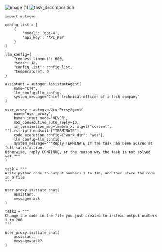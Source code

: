 
![image (1)](https://github.com/user-attachments/assets/afa6952a-ea22-4f6f-ad29-d06c76704a89)
![task_decomposition](https://github.com/user-attachments/assets/1e2bc9d4-9736-46d5-96ff-2748eb59d093)

```
import autogen

config_list = [
    {
        'model': 'gpt-4',
        'api_key': 'API_KEY'
    }
]

llm_config={
    "request_timeout": 600,
    "seed": 42,
    "config_list": config_list,
    "temperature": 0
}

assistant = autogen.AssistantAgent(
    name="CTO",
    llm_config=llm_config,
    system_message="Chief technical officer of a tech company"
)

user_proxy = autogen.UserProxyAgent(
    name="user_proxy",
    human_input_mode="NEVER",
    max_consecutive_auto_reply=10,
    is_termination_msg=lambda x: x.get("content", "").rstrip().endswith("TERMINATE"),
    code_execution_config={"work_dir": "web"},
    llm_config=llm_config,
    system_message="""Reply TERMINATE if the task has been solved at full satisfaction.
Otherwise, reply CONTINUE, or the reason why the task is not solved yet."""
)

task = """
Write python code to output numbers 1 to 100, and then store the code in a file
"""

user_proxy.initiate_chat(
    assistant,
    message=task
)

task2 = """
Change the code in the file you just created to instead output numbers 1 to 200
"""

user_proxy.initiate_chat(
    assistant,
    message=task2
)

```
